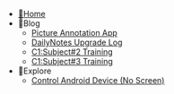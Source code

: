 * [🌴Home](/)
* 📜Blog
  - [Picture Annotation App](pic-annotation-app.md)
  - [DailyNotes Upgrade Log](daily-upgrade-list.md)
  - [C1:Subject#2 Training](c1sub2-training.md)
  - [C1:Subject#3 Training](c1sub3-training.md)
* 🚀Explore
  - [Control Android Device (No Screen)](control-android-device.md)